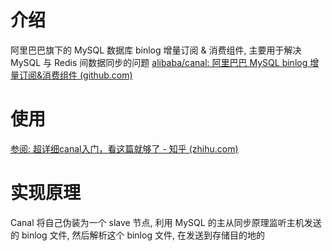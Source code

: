 # 介绍
阿里巴巴旗下的 MySQL 数据库 binlog 增量订阅 & 消费组件, 主要用于解决 MySQL 与 Redis 间数据同步的问题
[alibaba/canal: 阿里巴巴 MySQL binlog 增量订阅&消费组件 (github.com)](https://github.com/alibaba/canal)

# 使用
[参阅: 超详细canal入门，看这篇就够了 - 知乎 (zhihu.com)](https://zhuanlan.zhihu.com/p/177001630)

# 实现原理
Canal 将自己伪装为一个 slave 节点, 利用 MySQL 的主从同步原理监听主机发送的 binlog 文件, 然后解析这个 binlog 文件, 在发送到存储目的地的
